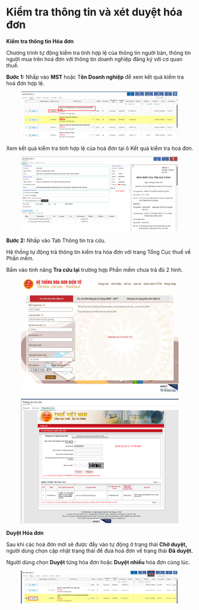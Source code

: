 # Kiểm tra thông tin và xét duyệt hóa đơn

**Kiểm tra thông tin Hóa đơn**

Chương trình tự động kiểm tra tính hợp lệ của thông tin người bán, thông tin người mua trên hoá đơn với thông tin doanh nghiệp đăng ký với cơ quan thuế.

**Bước 1:** Nhấp vào **MST** hoặc T**ên Doanh nghiệp** để xem kết quả kiểm tra hoá đơn hợp lệ.

<figure><img src="../.gitbook/assets/image (8).png" alt=""><figcaption></figcaption></figure>

Xem kết quả kiểm tra tính hợp lệ của hoá đơn tại ô Kết quả kiểm tra hoá đơn.

<figure><img src="../.gitbook/assets/image (9).png" alt=""><figcaption></figcaption></figure>

**Bước 2:** Nhấp vào Tab Thông tin tra cứu.

Hệ thống tự động trả thông tin kiểm tra hóa đơn với trang Tổng Cục thuế về Phần mềm.&#x20;

Bấm vào tính năng **Tra cứu lại** trường hợp Phần mềm chưa trả đủ 2 hình. &#x20;

<figure><img src="../.gitbook/assets/image (10).png" alt=""><figcaption></figcaption></figure>

<figure><img src="../.gitbook/assets/image (11).png" alt=""><figcaption></figcaption></figure>

**Duyệt Hóa đơn**&#x20;

Sau khi các hoá đơn mới sẽ được đẩy vào tự động ở trạng thái **Chờ duyệt,** người dùng chọn cập nhật trạng thái để đưa hoá đơn về trạng thái **Đã duyệt.**

Người dùng chọn **Duyệt** từng hóa đơn hoặc **Duyệt nhiều** hóa đơn cùng lúc.

<figure><img src="../.gitbook/assets/image (12).png" alt=""><figcaption></figcaption></figure>
